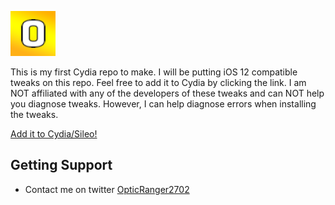 ![Opticity Icon](https://raw.githubusercontent.com/Cvenos/opticity/master/CydiaIcon.png)

This is my first Cydia repo to make. I will be putting iOS 12 compatible tweaks on this repo. Feel free to add it to Cydia by clicking the link. I am NOT affiliated with any of the developers of these tweaks and can NOT help you diagnose tweaks. However, I can help diagnose errors when installing the tweaks.

[Add it to Cydia/Sileo!](cydia://url/https://cydia.saurik.com/api/share#?source=https://cvenos.github.io/opticity/)

## Getting Support
* Contact me on twitter [OpticRanger2702](https://twitter.com/opticranger2702)
